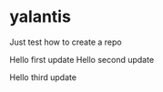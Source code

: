 # yalantis
Just test how to create a repo

Hello first update
Hello second update

Hello third update